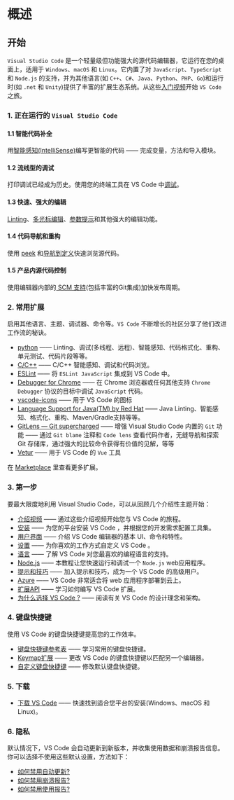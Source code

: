 <!--
 * @Author: haoluo
 * @Date: 2019-07-22 10:20:55
 * @LastEditors: haoluo
 * @LastEditTime: 2019-07-23 09:26:02
 * @Description: file content
 -->
# 概述

## 开始
`Visual Studio Code` 是一个轻量级但功能强大的源代码编辑器，它运行在您的桌面上，适用于 `Windows`、`macOS` 和 `Linux`。它内置了对 `JavaScript`、`TypeScript` 和 `Node.js` 的支持，并为其他语言(如 `C++`、`C#`、`Java`、`Python`、`PHP`、`Go`)和运行时(如 `.net` 和 `Unity`)提供了丰富的扩展生态系统。从这些[入门视频](https://love2.io/@LH786020019/doc/VS-Code-docs/get_started/intro_videos.md)开始 `VS Code` 之旅。

### 1. 正在运行的 `Visual Studio Code`

#### 1.1 智能代码补全
用[智能感知(IntelliSense)](https://code.visualstudio.com/docs/editor/intellisense)编写更智能的代码 —— 完成变量，方法和导入模块。

#### 1.2 流线型的调试
打印调试已经成为历史。使用您的终端工具在 VS Code 中[调试](https://code.visualstudio.com/docs/editor/debugging)。

#### 1.3 快速、强大的编辑
[Linting](https://code.visualstudio.com/docs/languages/javascript#_linters)、[多光标编辑](https://code.visualstudio.com/docs/editor/codebasics#_multiple-selections-multicursor)、[参数提示](https://code.visualstudio.com/docs/editor/intellisense#_intellisense-features)和其他强大的编辑功能。

#### 1.4 代码导航和重构
使用 [peek](https://code.visualstudio.com/docs/editor/editingevolved#_peek) 和[导航到定义](https://code.visualstudio.com/docs/editor/editingevolved#_go-to-definition)快速浏览源代码。

#### 1.5 产品内源代码控制
使用编辑器内部的[ SCM 支持](https://code.visualstudio.com/docs/editor/versioncontrol)(包括丰富的Git集成)加快发布周期。

### 2. 常用扩展
启用其他语言、主题、调试器、命令等。`VS Code` 不断增长的社区分享了他们改进工作流的秘诀。
- [python](https://marketplace.visualstudio.com/items?itemName=ms-python.python) —— Linting、调试(多线程、远程)、智能感知、代码格式化、重构、单元测试、代码片段等等。
- [C/C++](https://marketplace.visualstudio.com/items?itemName=ms-vscode.cpptools) —— C/C++ 智能感知、调试和代码浏览。
- [ESLint](https://marketplace.visualstudio.com/items?itemName=dbaeumer.vscode-eslint) —— 将 `ESLint JavaScript` 集成到 VS Code 中。
- [Debugger for Chrome](https://marketplace.visualstudio.com/items?itemName=msjsdiag.debugger-for-chrome) —— 在 Chrome 浏览器或任何其他支持 `Chrome Debugger` 协议的目标中调试 `JavaScript` 代码。
- [vscode-icons](https://marketplace.visualstudio.com/items?itemName=vscode-icons-team.vscode-icons) —— 用于 VS Code 的图标
- [Language Support for Java(TM) by Red Hat](https://marketplace.visualstudio.com/items?itemName=redhat.java) —— Java Linting、智能感知、格式化、重构、Maven/Gradle支持等等。
- [GitLens — Git supercharged](https://marketplace.visualstudio.com/items?itemName=eamodio.gitlens) —— 增强 Visual Studio Code 内置的 `Git` 功能 —— 通过 `Git blame` 注释和 `Code lens` 查看代码作者，无缝导航和探索 Git 存储库，通过强大的比较命令获得有价值的见解，等等
- [Vetur](https://marketplace.visualstudio.com/items?itemName=octref.vetur) —— 用于 VS Code 的 `Vue` 工具

在 [Marketplace](https://marketplace.visualstudio.com/vscode) 里查看更多扩展。

### 3. 第一步
要最大限度地利用 Visual Studio Code，可以从回顾几个介绍性主题开始：
- [介绍视频](https://code.visualstudio.com/docs/getstarted/introvideos) —— 通过这些介绍视频开始您与 VS Code 的旅程。
- [安装](https://code.visualstudio.com/docs/setup/setup-overview) —— 为您的平台安装 VS Code ，并根据您的开发需求配置工具集。
- [用户界面](https://code.visualstudio.com/docs/getstarted/userinterface) —— 介绍 VS Code 编辑器的基本 UI、命令和特性。
- [设置](https://code.visualstudio.com/docs/getstarted/settings) —— 为你喜欢的工作方式自定义 VS Code 。
- [语言](https://code.visualstudio.com/docs/languages/overview) —— 了解 VS Code 对您最喜欢的编程语言的支持。
- [Node.js](https://code.visualstudio.com/docs/nodejs/nodejs-tutorial) —— 本教程让您快速运行和调试一个 `Node.js` web应用程序。
- [提示和技巧](https://code.visualstudio.com/docs/getstarted/tips-and-tricks) —— 加入提示和技巧，成为一个 VS Code 的高级用户。
- [Azure](https://code.visualstudio.com/docs/azure/extensions) ——  VS Code 非常适合将 web 应用程序部署到云上。
- [扩展API](https://code.visualstudio.com/api) —— 学习如何编写 VS Code 扩展。
- [为什么选择 VS Code ?](https://code.visualstudio.com/docs/editor/whyvscode) —— 阅读有关 VS Code 的设计理念和架构。

### 4. 键盘快捷键
使用 VS Code 的键盘快捷键提高您的工作效率。
- [键盘快捷键参考表](https://code.visualstudio.com/docs/getstarted/keybindings#_keyboard-shortcuts-reference) —— 学习常用的键盘快捷键。
- [Keymap扩展](https://code.visualstudio.com/docs/getstarted/keybindings#_keymap-extensions) —— 更改 VS Code 的键盘快捷键以匹配另一个编辑器。
- [自定义键盘快捷键](https://code.visualstudio.com/docs/getstarted/keybindings#_customizing-shortcuts) —— 修改默认键盘快捷键。

### 5. 下载
- [下载 VS Code](https://code.visualstudio.com/download)  —— 快速找到适合您平台的安装(Windows、macOS 和 Linux)。

### 6. 隐私
默认情况下，VS Code 会自动更新到新版本，并收集使用数据和崩溃报告信息。你可以选择不使用这些默认设置，方法如下：
- [如何禁用自动更新?](https://code.visualstudio.com/docs/supporting/faq#_how-do-i-opt-out-of-vs-code-autoupdates)
- [如何禁用崩溃报告?](https://code.visualstudio.com/docs/supporting/faq#_how-to-disable-crash-reporting)
- [如何禁用使用报告?](https://code.visualstudio.com/docs/supporting/faq#_how-to-disable-telemetry-reporting)
